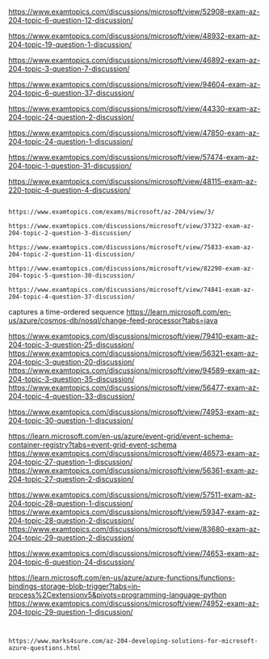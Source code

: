https://www.examtopics.com/discussions/microsoft/view/52908-exam-az-204-topic-6-question-12-discussion/

https://www.examtopics.com/discussions/microsoft/view/48932-exam-az-204-topic-19-question-1-discussion/

https://www.examtopics.com/discussions/microsoft/view/46892-exam-az-204-topic-3-question-7-discussion/

https://www.examtopics.com/discussions/microsoft/view/94604-exam-az-204-topic-6-question-37-discussion/

https://www.examtopics.com/discussions/microsoft/view/44330-exam-az-204-topic-24-question-2-discussion/

https://www.examtopics.com/discussions/microsoft/view/47850-exam-az-204-topic-24-question-1-discussion/

https://www.examtopics.com/discussions/microsoft/view/57474-exam-az-204-topic-1-question-31-discussion/

https://www.examtopics.com/discussions/microsoft/view/48115-exam-az-220-topic-4-question-4-discussion/


~~~~~~~~~~~

https://www.examtopics.com/exams/microsoft/az-204/view/3/

https://www.examtopics.com/discussions/microsoft/view/37322-exam-az-204-topic-2-question-3-discussion/

https://www.examtopics.com/discussions/microsoft/view/75833-exam-az-204-topic-2-question-11-discussion/

https://www.examtopics.com/discussions/microsoft/view/82290-exam-az-204-topic-5-question-30-discussion/

https://www.examtopics.com/discussions/microsoft/view/74841-exam-az-204-topic-4-question-37-discussion/

~~~~~~~~~~~


captures a time-ordered sequence
https://learn.microsoft.com/en-us/azure/cosmos-db/nosql/change-feed-processor?tabs=java

https://www.examtopics.com/discussions/microsoft/view/79410-exam-az-204-topic-3-question-25-discussion/
https://www.examtopics.com/discussions/microsoft/view/56321-exam-az-204-topic-3-question-20-discussion/
https://www.examtopics.com/discussions/microsoft/view/94589-exam-az-204-topic-3-question-35-discussion/
https://www.examtopics.com/discussions/microsoft/view/56477-exam-az-204-topic-4-question-33-discussion/

https://www.examtopics.com/discussions/microsoft/view/74953-exam-az-204-topic-30-question-1-discussion/




https://learn.microsoft.com/en-us/azure/event-grid/event-schema-container-registry?tabs=event-grid-event-schema
https://www.examtopics.com/discussions/microsoft/view/46573-exam-az-204-topic-27-question-1-discussion/
https://www.examtopics.com/discussions/microsoft/view/56361-exam-az-204-topic-27-question-2-discussion/



https://www.examtopics.com/discussions/microsoft/view/57511-exam-az-204-topic-28-question-1-discussion/
https://www.examtopics.com/discussions/microsoft/view/59347-exam-az-204-topic-28-question-2-discussion/
https://www.examtopics.com/discussions/microsoft/view/83680-exam-az-204-topic-29-question-2-discussion/



https://www.examtopics.com/discussions/microsoft/view/74653-exam-az-204-topic-6-question-24-discussion/


https://learn.microsoft.com/en-us/azure/azure-functions/functions-bindings-storage-blob-trigger?tabs=in-process%2Cextensionv5&pivots=programming-language-python
https://www.examtopics.com/discussions/microsoft/view/74952-exam-az-204-topic-29-question-1-discussion/



~~~


https://www.marks4sure.com/az-204-developing-solutions-for-microsoft-azure-questions.html